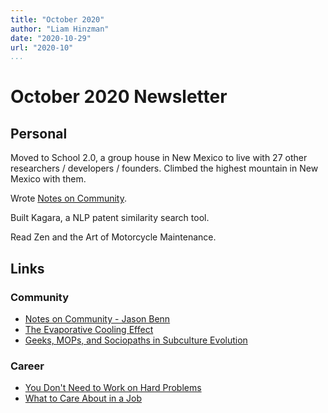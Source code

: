 ```yaml
---
title: "October 2020"
author: "Liam Hinzman"
date: "2020-10-29"
url: "2020-10"
...
```


October 2020 Newsletter
====================

## Personal
Moved to School 2.0, a group house in New Mexico to live with 27 other researchers / developers / founders. Climbed the highest mountain in New Mexico with them.

Wrote [Notes on Community](https://liamhinzman.com/blog/community.html).

Built Kagara, a NLP patent similarity search tool.

Read Zen and the Art of Motorcycle Maintenance.

## Links
### Community
- [Notes on Community - Jason Benn](https://jasonbenn.com/tag/community)
- [The Evaporative Cooling Effect](https://web.archive.org/web/20101012105003/http://blog.bumblebeelabs.com/social-software-sundays-2-the-evaporative-cooling-effect/)
- [Geeks, MOPs, and Sociopaths in Subculture Evolution](https://meaningness.com/geeks-mops-sociopaths)

### Career
- [You Don't Need to Work on Hard Problems](https://www.benkuhn.net/hard/)
- [What to Care About in a Job](https://www.benkuhn.net/job2/)
